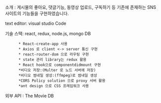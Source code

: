 소개 : 게시물의 좋아요, 댓글기능, 동영상 업로드, 구독하기 등 기존에 존재하는 SNS 사이트의 기능들을 구현하였습니다.

text editor: visual studio Code

기술 스택: react, redux, node.js, mongo DB

          * React-create-app 사용
          * Axios 로 client <-> server 통신 구현
          * react-router-dom 으로 라우팅 구현
          * state 관리 library는 redux 활용
          * React hook으로 componentdidmount 구현
          *비디오 저장:(Multer 로 노드 서버에 저장)
          *비디오 썸네일 생성:(ffmpeg)로 썸네일 생성
          *CORS Policy solution 으로 proxy 서버 활용
          *ant design 으로 CSS 프레임워크 사용
          

외부 API : The Movie DB
